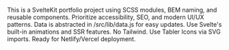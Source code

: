 <!-- Use this file to provide workspace-specific custom instructions to Copilot. For more details, visit https://code.visualstudio.com/docs/copilot/copilot-customization#_use-a-githubcopilotinstructionsmd-file -->

This is a SvelteKit portfolio project using SCSS modules, BEM naming, and reusable components. Prioritize accessibility, SEO, and modern UI/UX patterns. Data is abstracted in /src/lib/data.js for easy updates. Use Svelte's built-in animations and SSR features. No Tailwind. Use Tabler Icons via SVG imports. Ready for Netlify/Vercel deployment.
